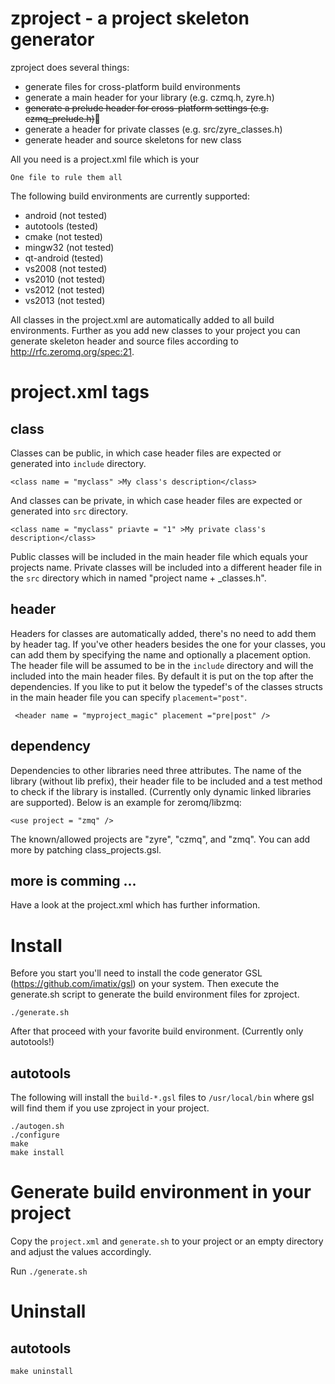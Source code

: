 zproject - a project skeleton generator
=======================================

zproject does several things:

* generate files for cross-platform build environments
* generate a main header for your library (e.g. czmq.h, zyre.h)
* ~~generate a prelude header for cross-platform settings (e.g. czmq_prelude.h)~~
* generate a header for private classes (e.g. src/zyre_classes.h)
* generate header and source skeletons for new class

All you need is a project.xml file which is your 

```One file to rule them all```

The following build environments are currently supported:
 
* android (not tested)
* autotools (tested)
* cmake (not tested)
* mingw32 (not tested)
* qt-android (tested)
* vs2008 (not tested)
* vs2010 (not tested)
* vs2012 (not tested)
* vs2013 (not tested)
 
All classes in the project.xml are automatically added to all build environments. Further as you
add new classes to your project you can generate skeleton header and source files according to http://rfc.zeromq.org/spec:21.

# project.xml tags

## class
Classes can be public, in which case header files are expected or generated into `include` directory.
```
<class name = "myclass" >My class's description</class>
```

And classes can be private, in which case header files are expected or generated into `src` directory.

```
<class name = "myclass" priavte = "1" >My private class's description</class>
```
Public classes will be included in the main header file which equals your projects name. Private classes will be included into a different header file in the `src` directory which in named "project name + _classes.h".

## header
Headers for classes are automatically added, there's no need to add them by header tag. If you've other headers besides the one for your classes, you can add them by specifying the name and optionally a placement option. The header file will be assumed to be in the `include` directory and will the included into the main header files. By default it is put on the top after the dependencies. If you like to put it below the typedef's of the classes structs in the main header file you can specify `placement="post"`.
```
 <header name = "myproject_magic" placement ="pre|post" />
```

##  dependency
Dependencies to other libraries need three attributes. The name of the library (without lib prefix), their header file to be included and a test method to check if the library is installed. (Currently only dynamic linked libraries are supported). Below is an example for zeromq/libzmq:

```
<use project = "zmq" />
```

The known/allowed projects are "zyre", "czmq", and "zmq". You can add more by patching class_projects.gsl.

## more is comming ...

Have a look at the project.xml which has further information.

# Install

Before you start you'll need to install the code generator GSL (https://github.com/imatix/gsl) on your system. Then execute the generate.sh script to generate the build environment files for zproject.

```
./generate.sh
```
After that proceed with your favorite build environment. (Currently only autotools!)

## autotools
The following will install the `build-*.gsl` files to `/usr/local/bin` where gsl will find them if you use zproject in your project.
```
./autogen.sh
./configure
make
make install
```

# Generate build environment in your project

Copy the `project.xml` and `generate.sh` to your project or an empty directory and adjust the values accordingly.

Run `./generate.sh`

# Uninstall

## autotools

```
make uninstall
```
